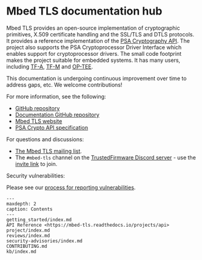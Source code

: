 # Mbed TLS documentation hub

Mbed TLS provides an open-source implementation of cryptographic primitives,
X.509 certificate handling and the SSL/TLS and DTLS protocols. It provides a
reference implementation of the [PSA Cryptography API](https://arm-software.github.io/psa-api/crypto/).
The project also supports the PSA Cryptoprocessor Driver Interface which enables
support for cryptoprocessor drivers. The small code footprint makes the project
suitable for embedded systems. It has many users, including
[TF-A](https://www.trustedfirmware.org/projects/tf-a/),
[TF-M](https://www.trustedfirmware.org/projects/tf-m/) and
[OP-TEE](https://www.trustedfirmware.org/projects/op-tee/).

This documentation is undergoing continuous improvement over time to address
gaps, etc. We welcome contributions!

For more information, see the following:

* [GitHub repository](https://github.com/Mbed-TLS/mbedtls)
* [Documentation GitHub repository](https://github.com/Mbed-TLS/mbedtls-docs)
* [Mbed TLS website](https://www.trustedfirmware.org/projects/mbed-tls/)
* [PSA Crypto API specification](https://arm-software.github.io/psa-api/crypto/)

For questions and discussions:

* [The Mbed TLS mailing list](https://lists.trustedfirmware.org/mailman3/lists/mbed-tls.lists.trustedfirmware.org/).
* The `#mbed-tls` channel on the [TrustedFirmware Discord server](https://discord.com/channels/1106321706588577904/1144310640341700739) - use the [invite link](https://discord.gg/5PpXhvda5p) to join.

Security vulnerabilities:

Please see our [process for reporting vulnerabilities](project/vulnerabilities.md).

```{toctree}
---
maxdepth: 2
caption: Contents
---
getting_started/index.md
API Reference <https://mbed-tls.readthedocs.io/projects/api>
project/index.md
reviews/index.md
security-advisories/index.md
CONTRIBUTING.md
kb/index.md
```

